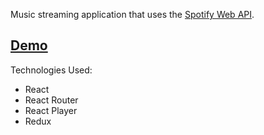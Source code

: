 Music streaming application that uses the [Spotify Web API](https://developer.spotify.com/web-api/).

## [Demo](https://ahmed-wagdi.github.io/spotify-copycat)

Technologies Used:
- React
- React Router
- React Player
- Redux